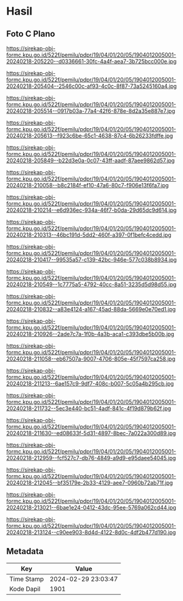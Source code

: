 # Hasil

## Foto C Plano

https://sirekap-obj-formc.kpu.go.id/522f/pemilu/pdpr/19/04/01/20/05/1904012005001-20240218-205220--d0336661-30fc-4a4f-aea7-3b725bcc000e.jpg

https://sirekap-obj-formc.kpu.go.id/522f/pemilu/pdpr/19/04/01/20/05/1904012005001-20240218-205404--2546c00c-af93-4c0c-8f87-73a5245160a4.jpg

https://sirekap-obj-formc.kpu.go.id/522f/pemilu/pdpr/19/04/01/20/05/1904012005001-20240218-205514--0917b03a-77a4-42f6-878e-8d2a35e887e7.jpg

https://sirekap-obj-formc.kpu.go.id/522f/pemilu/pdpr/19/04/01/20/05/1904012005001-20240218-205613--f923c6be-65c1-4638-87c4-6b26233fdffe.jpg

https://sirekap-obj-formc.kpu.go.id/522f/pemilu/pdpr/19/04/01/20/05/1904012005001-20240218-205849--b22d3e0a-0c07-43ff-aadf-87aee9862d57.jpg

https://sirekap-obj-formc.kpu.go.id/522f/pemilu/pdpr/19/04/01/20/05/1904012005001-20240218-210058--b8c2184f-ef10-47a6-80c7-f906e13f6fa7.jpg

https://sirekap-obj-formc.kpu.go.id/522f/pemilu/pdpr/19/04/01/20/05/1904012005001-20240218-210214--e6d936ec-934a-46f7-b0da-29d65dc9d614.jpg

https://sirekap-obj-formc.kpu.go.id/522f/pemilu/pdpr/19/04/01/20/05/1904012005001-20240218-210313--46bc191d-5dd2-460f-a397-0f1befc4cedd.jpg

https://sirekap-obj-formc.kpu.go.id/522f/pemilu/pdpr/19/04/01/20/05/1904012005001-20240218-210417--99535a57-c139-42bc-946e-577c038b8934.jpg

https://sirekap-obj-formc.kpu.go.id/522f/pemilu/pdpr/19/04/01/20/05/1904012005001-20240218-210549--1c7775a5-4792-40cc-8a51-3235d5d98d55.jpg

https://sirekap-obj-formc.kpu.go.id/522f/pemilu/pdpr/19/04/01/20/05/1904012005001-20240218-210832--a83e4124-a167-45ad-88da-5669e0e70ed1.jpg

https://sirekap-obj-formc.kpu.go.id/522f/pemilu/pdpr/19/04/01/20/05/1904012005001-20240218-210926--2ade7c7a-1f0b-4a3b-aca1-c393dbe5b00b.jpg

https://sirekap-obj-formc.kpu.go.id/522f/pemilu/pdpr/19/04/01/20/05/1904012005001-20240218-211058--eb67507a-9007-4706-805e-45f7597ca258.jpg

https://sirekap-obj-formc.kpu.go.id/522f/pemilu/pdpr/19/04/01/20/05/1904012005001-20240218-211213--6ae157c9-9df7-408c-b007-5c05a4b295cb.jpg

https://sirekap-obj-formc.kpu.go.id/522f/pemilu/pdpr/19/04/01/20/05/1904012005001-20240218-211732--5ec3e440-bc51-4adf-841c-4f19d879b62f.jpg

https://sirekap-obj-formc.kpu.go.id/522f/pemilu/pdpr/19/04/01/20/05/1904012005001-20240218-211630--ed08633f-5d31-4897-8bec-7a022a300d89.jpg

https://sirekap-obj-formc.kpu.go.id/522f/pemilu/pdpr/19/04/01/20/05/1904012005001-20240218-212959--fcf527c7-db76-4849-a9d9-e95daee54045.jpg

https://sirekap-obj-formc.kpu.go.id/522f/pemilu/pdpr/19/04/01/20/05/1904012005001-20240218-212045--bf35179e-2b33-4129-aee7-0960b72ab71f.jpg

https://sirekap-obj-formc.kpu.go.id/522f/pemilu/pdpr/19/04/01/20/05/1904012005001-20240218-213021--6bae1e24-0412-43dc-95ee-5769a062cd44.jpg

https://sirekap-obj-formc.kpu.go.id/522f/pemilu/pdpr/19/04/01/20/05/1904012005001-20240218-213124--c90ee903-8d4d-4122-8d0c-4df2b477d190.jpg


## Metadata

| Key        | Value               |
| ---------- | ------------------- |
| Time Stamp | 2024-02-29 23:03:47 |
| Kode Dapil | 1901                |



